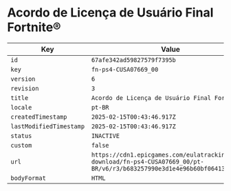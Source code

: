# Acordo de Licença de Usuário Final Fortnite®

| Key | Value |
| --- | ----- |
| `id` | `67afe342ad59827579f7395b` |
| `key` | `fn-ps4-CUSA07669_00` |
| `version` | `6` |
| `revision` | `3` |
| `title` | `Acordo de Licença de Usuário Final Fortnite®` |
| `locale` | `pt-BR` |
| `createdTimestamp` | `2025-02-15T00:43:46.917Z` |
| `lastModifiedTimestamp` | `2025-02-15T00:43:46.917Z` |
| `status` | `INACTIVE` |
| `custom` | `false` |
| `url` | `https://cdn1.epicgames.com/eulatracking-download/fn-ps4-CUSA07669_00/pt-BR/v6/r3/b683257990e3d1e4e96b60bf06413e4d.pdf` |
| `bodyFormat` | `HTML` |
